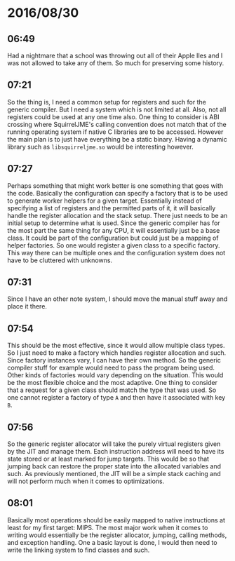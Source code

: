 # 2016/08/30

## 06:49

Had a nightmare that a school was throwing out all of their Apple IIes and I
was not allowed to take any of them. So much for preserving some history.

## 07:21

So the thing is, I need a common setup for registers and such for the generic
compiler. But I need a system which is not limited at all. Also, not all
registers could be used at any one time also. One thing to consider is
ABI crossing where SquirrelJME's calling convention does not match that of the
running operating system if native C libraries are to be accessed. However the
main plan is to just have everything be a static binary. Having a dynamic
library such as `libsquirreljme.so` would be interesting however.

## 07:27

Perhaps something that might work better is one something that goes with the
code. Basically the configuration can specify a factory that is to be used to
generate worker helpers for a given target. Essentially instead of specifying
a list of registers and the permitted parts of it, it will basically handle the
register allocation and the stack setup. There just needs to be an initial
setup to determine what is used. Since the generic compiler has for the most
part the same thing for any CPU, it will essentially just be a base class.
It could be part of the configuration but could just be a mapping of helper
factories. So one would register a given class to a specific factory. This way
there can be multiple ones and the configuration system does not have to be
cluttered with unknowns.

## 07:31

Since I have an other note system, I should move the manual stuff away and
place it there.

## 07:54

This should be the most effective, since it would allow multiple class types.
So I just need to make a factory which handles register allocation and such.
Since factory instances vary, I can have their own method. So the generic
compiler stuff for example would need to pass the program being used. Other
kinds of factories would vary depending on the situation. This would be the
most flexible choice and the most adaptive. One thing to consider that a
request for a given class should match the type that was used. So one cannot
register a factory of type `A` and then have it associated with key `B`.

## 07:56

So the generic register allocator will take the purely virtual registers given
by the JIT and manage them. Each instruction address will need to have its
state stored or at least marked for jump targets. This would be so that
jumping back can restore the proper state into the allocated variables and
such. As previously mentioned, the JIT will be a simple stack caching and will
not perform much when it comes to optimizations.

## 08:01

Basically most operations should be easily mapped to native instructions at
least for my first target: MIPS. The most major work when it comes to writing
would essentially be the register allocator, jumping, calling methods, and
exception handling. One a basic layout is done, I would then need to write the
linking system to find classes and such.

